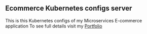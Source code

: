 ## Ecommerce Kubernetes configs server

This is this Kubernetes configs of my Microservices E-commerce application
To see full details visit my [Portfolio](https://second-portfolio-psi.vercel.app/)
